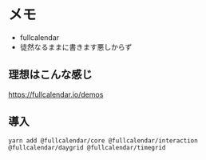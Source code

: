 # メモ
- fullcalendar
- 徒然なるままに書きます悪しからず

## 理想はこんな感じ
https://fullcalendar.io/demos

## 導入
`yarn add @fullcalendar/core @fullcalendar/interaction @fullcalendar/daygrid @fullcalendar/timegrid`